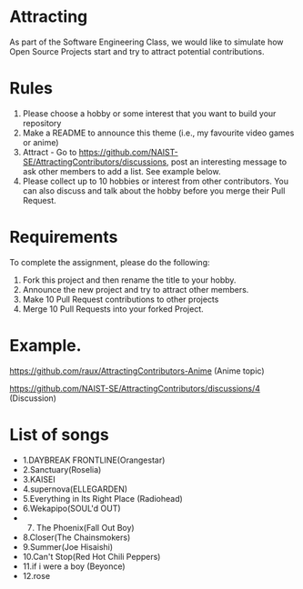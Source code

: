 # Attracting 
As part of the Software Engineering Class, we would like to simulate how Open Source Projects start and try to attract potential contributions.

# Rules

1. Please choose a hobby or some interest that you want to build your repository
2. Make a README to announce this theme (i.e., my favourite video games or anime)
3. Attract - Go to https://github.com/NAIST-SE/AttractingContributors/discussions, post an interesting message to ask other members to add a list. See example below.
4. Please collect up to 10 hobbies or interest from other contributors. You can also discuss and talk about the hobby before you merge their Pull Request.

# Requirements
To complete the assignment, please do the following:
1. Fork this project and then rename the title to your hobby. 
2. Announce the new project and try to attract other members.
3. Make 10 Pull Request contributions to other projects
4. Merge 10 Pull Requests into your forked Project.

# Example. 
https://github.com/raux/AttractingContributors-Anime (Anime topic)

https://github.com/NAIST-SE/AttractingContributors/discussions/4 (Discussion)


# List of songs
- 1.DAYBREAK FRONTLINE(Orangestar)
- 2.Sanctuary(Roselia)
- 3.KAISEI
- 4.supernova(ELLEGARDEN)
- 5.Everything in Its Right Place (Radiohead)
- 6.Wekapipo(SOUL'd OUT)
- 7. The Phoenix(Fall Out Boy)
- 8.Closer(The Chainsmokers)
- 9.Summer(Joe Hisaishi)
- 10.Can't Stop(Red Hot Chili Peppers)
- 11.if i were a boy (Beyonce)
- 12.rose


